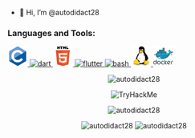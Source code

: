 - 👋 Hi, I’m @autodidact28
<!--- - 👀 I’m interested in 
- 🌱 I’m currently learning 
- 💞️ I’m looking to collaborate on ...
- 📫 How to reach me ... 
--->




<h3 align="left">Languages and Tools:</h3>
<p align="left">
  <a href="https://www.cprogramming.com/" target="_blank" rel="noreferrer">
    <img src="https://raw.githubusercontent.com/devicons/devicon/master/icons/c/c-original.svg" alt="c" width="40" height="40"/>
  </a>
  <a href="https://dart.dev" target="_blank" rel="noreferrer">
    <img src="https://www.vectorlogo.zone/logos/dartlang/dartlang-icon.svg" alt="dart" width="40" height="40"/>
  </a>
  <a href="https://www.w3.org/html/" target="_blank" rel="noreferrer">
    <img src="https://raw.githubusercontent.com/devicons/devicon/master/icons/html5/html5-original-wordmark.svg" alt="html5" width="40" height="40"/>
  </a>
  <a href="https://flutter.dev" target="_blank" rel="noreferrer">
    <img src="https://www.vectorlogo.zone/logos/flutterio/flutterio-icon.svg" alt="flutter" width="40" height="40"/>
  </a> 
  <a href="https://www.gnu.org/software/bash/" target="_blank"> 
    <img src="https://www.vectorlogo.zone/logos/gnu_bash/gnu_bash-icon.svg" alt="bash" width="40" height="40"/> 
  </a>
  <a href="https://www.linux.org/" target="_blank"> 
    <img src="https://raw.githubusercontent.com/devicons/devicon/master/icons/linux/linux-original.svg" alt="linux" width="40" height="40"/>
  </a>
  <a href="https://www.docker.com/" target="_blank"> 
    <img src="https://raw.githubusercontent.com/devicons/devicon/master/icons/docker/docker-original-wordmark.svg" alt="docker" width="40" height="40"/> 
  </a> 
</p>
<p align="center">
  <img src="https://komarev.com/ghpvc/?username=autodidact28&label=Profile%20views&color=0e75b6&style=flat" alt="autodidact28" />
</p> 
<p align="center">
 <img src="https://tryhackme-badges.s3.amazonaws.com/autodidact28.png" alt="TryHackMe">
</p>
<p align="center">
  <img width="500px" src="https://github-readme-stats.vercel.app/api/top-langs?username=autodidact28&show_icons=true&locale=en&layout=compact&theme=tokyonight" alt="autodidact28" />
</p>
<p align="center">
  <img width="450px" src="https://github-readme-stats.vercel.app/api?username=autodidact28&show_icons=true&locale=en&theme=tokyonight" alt="autodidact28"/>
  <img width="450px" src="https://github-readme-streak-stats.herokuapp.com/?user=autodidact28&theme=tokyonight" alt="autodidact28" />
</p>

<!---
Gaming-addicted/Gaming-addicted is a ✨ special ✨ repository because its `README.md` (this file) appears on your GitHub profile.
You can click the Preview link to take a look at your changes.
--->
